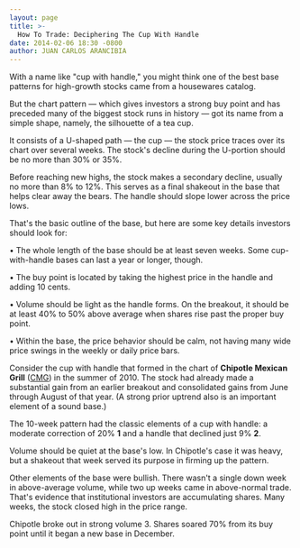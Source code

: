 ```yaml
---
layout: page
title: >-
  How To Trade: Deciphering The Cup With Handle
date: 2014-02-06 18:30 -0800
author: JUAN CARLOS ARANCIBIA
---
```





With a name like "cup with handle," you might think one of the best base patterns for high-growth stocks came from a housewares catalog.


But the chart pattern — which gives investors a strong buy point and has preceded many of the biggest stock runs in history — got its name from a simple shape, namely, the silhouette of a tea cup.


It consists of a U-shaped path — the cup — the stock price traces over its chart over several weeks. The stock's decline during the U-portion should be no more than 30% or 35%.


Before reaching new highs, the stock makes a secondary decline, usually no more than 8% to 12%. This serves as a final shakeout in the base that helps clear away the bears. The handle should slope lower across the price lows.


That's the basic outline of the base, but here are some key details investors should look for:


• The whole length of the base should be at least seven weeks. Some cup-with-handle bases can last a year or longer, though.


• The buy point is located by taking the highest price in the handle and adding 10 cents.


• Volume should be light as the handle forms. On the breakout, it should be at least 40% to 50% above average when shares rise past the proper buy point.


• Within the base, the price behavior should be calm, not having many wide price swings in the weekly or daily price bars.


Consider the cup with handle that formed in the chart of **Chipotle Mexican Grill** ([CMG](https://research.investors.com/quote.aspx?symbol=CMG)) in the summer of 2010. The stock had already made a substantial gain from an earlier breakout and consolidated gains from June through August of that year. (A strong prior uptrend also is an important element of a sound base.)


The 10-week pattern had the classic elements of a cup with handle: a moderate correction of 20% **1** and a handle that declined just 9% **2**.


Volume should be quiet at the base's low. In Chipotle's case it was heavy, but a shakeout that week served its purpose in firming up the pattern.


Other elements of the base were bullish. There wasn't a single down week in above-average volume, while two up weeks came in above-normal trade. That's evidence that institutional investors are accumulating shares. Many weeks, the stock closed high in the price range.


Chipotle broke out in strong volume 3. Shares soared 70% from its buy point until it began a new base in December.




